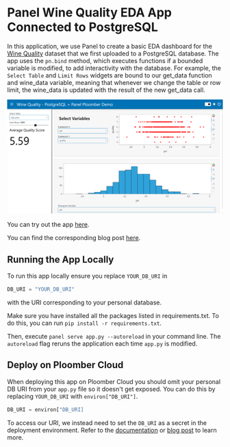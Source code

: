 # Panel Wine Quality EDA App Connected to PostgreSQL 

In this application, we use Panel to create a basic EDA dashboard for the [Wine Quality](https://archive.ics.uci.edu/dataset/186/wine+quality) dataset that we first uploaded to a PostgreSQL database. The app uses the `pn.bind` method, which executes functions if a bounded variable is modified, to add interactivity with the database. For example, the `Select Table` and `Limit Rows` widgets are bound to our get_data function and wine_data variable, meaning that whenever we change the table or row limit, the wine_data is updated with the result of the new get_data call. 

![](app.png)

You can try out the app [here]().

You can find the corresponding blog post [here](https://panel-postgres-demo.ploomberapp.io/). 

## Running the App Locally
To run this app locally ensure you replace `YOUR_DB_URI` in 
```Python 
DB_URI = "YOUR_DB_URI" 
``` 
with the URI corresponding to your personal database. 

Make sure you have installed all the packages listed in requirements.txt. To do this, you can run `pip install -r requirements.txt`. 

Then, execute `panel serve app.py --autoreload` in your command line. The `autoreload` flag reruns the application each time `app.py` is modified. 

## Deploy on Ploomber Cloud
When deploying this app on Ploomber Cloud you should omit your personal DB URI from your `app.py` file so it doesn't get exposed. You can do this by replacing `YOUR_DB_URI` with `environ["DB_URI"]`.

```Python
DB_URI = environ["DB_URI]
```

To access our URI, we instead need to set the `DB_URI` as a secret in the deployment environment. Refer to the [documentation](https://docs.cloud.ploomber.io/en/latest/user-guide/secrets.html) or [blog post](https://ploomber.io/blog/panel-postgres/) to learn more. 